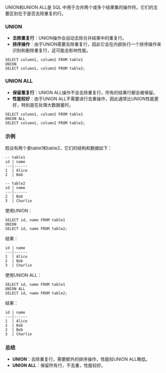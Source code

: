 UNION和UNION ALL是 SQL 中用于合并两个或多个结果集的操作符。它们的主要区别在于是否去除重复的行。
### UNION

- **去除重复行**：UNION操作会自动去除合并结果中的重复行。
- **排序操作**：由于UNION需要去除重复行，因此它会在内部执行一个排序操作来识别和删除重复行，这可能会影响性能。
```
SELECT column1, column2 FROM table1
UNION
SELECT column1, column2 FROM table2;
```
### UNION ALL

- **保留重复行**：UNION ALL操作不会去除重复行，所有的结果行都会被保留。
- **性能较好**：由于UNION ALL不需要进行去重操作，因此通常比UNION性能更好，特别是在处理大数据量时。
```
SELECT column1, column2 FROM table1
UNION ALL
SELECT column1, column2 FROM table2;
```
### 示例
假设有两个表table1和table2，它们的结构和数据如下：
```
-- table1
id | name
---|------
1  | Alice
2  | Bob

-- table2
id | name
---|------
2  | Bob
3  | Charlie
```
使用UNION：
```
SELECT id, name FROM table1
UNION
SELECT id, name FROM table2;
```
结果：
```
id | name
---|------
1  | Alice
2  | Bob
3  | Charlie
```
使用UNION ALL：
```
SELECT id, name FROM table1
UNION ALL
SELECT id, name FROM table2;
```
结果：
```
id | name
---|------
1  | Alice
2  | Bob
2  | Bob
3  | Charlie
```
### 总结

- **UNION**：去除重复行，需要额外的排序操作，性能较UNION ALL略低。
- **UNION ALL**：保留所有行，不去重，性能较好。
